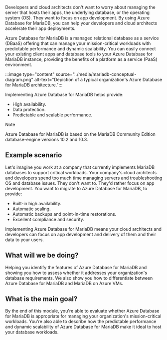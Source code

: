 Developers and cloud architects don't want to worry about managing the server that hosts their apps, the underlying database, or the operating system (OS). They want to focus on app development. By using Azure Database for MariaDB, you can help your developers and cloud architects accelerate their app deployments.

Azure Database for MariaDB is a managed relational database as a service (DBaaS) offering that can manage your mission-critical workloads with predictable performance and dynamic scalability. You can easily connect your existing client apps and database tools to your Azure Database for MariaDB instance, providing the benefits of a platform as a service (PaaS) environment.

:::image type="content" source="../media/mariadb-conceptual-diagram.png" alt-text="Depiction of a typical organization's Azure Database for MariaDB architecture.":::

Implementing Azure Database for MariaDB helps provide:

- High availability.
- Data protection.
- Predictable and scalable performance.

> [!NOTE]
> Azure Database for MariaDB is based on the MariaDB Community Edition database-engine versions 10.2 and 10.3.

## Example scenario

Let's imagine you work at a company that currently implements MariaDB databases to support critical workloads. Your company's cloud architects and developers spend too much time managing servers and troubleshooting OS and database issues. They don't want to. They'd rather focus on app development. You want to migrate to Azure Database for MariaDB, to provide:

- Built-in high availability.
- Automatic scaling.
- Automatic backups and point-in-time restorations.
- Excellent compliance and security.

Implementing Azure Database for MariaDB means your cloud architects and developers can focus on app development and delivery of them and their data to your users.

## What will we be doing?

Helping you identify the features of Azure Database for MariaDB and showing you how to assess whether it addresses your organization's database requirements. We also show you how to differentiate between Azure Database for MariaDB and MariaDB on Azure VMs.

## What is the main goal?

By the end of this module, you're able to evaluate whether Azure Database for MariaDB is appropriate for managing your organization's mission-critical workloads. You're also able to describe how the predictable performance and dynamic scalability of Azure Database for MariaDB make it ideal to host your database workloads.
